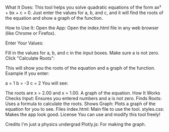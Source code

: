 What It Does:
This tool helps you solve quadratic equations of the form ax² + bx + c = 0. Just enter the values for a, b, and c, and it will find the roots of the equation and show a graph of the function.

How to Use It:
Open the App: Open the index.html file in any web browser (like Chrome or Firefox).

Enter Your Values:

Fill in the values for a, b, and c in the input boxes.
Make sure a is not zero.
Click "Calculate Roots":

This will show you the roots of the equation and a graph of the function.
Example
If you enter:

a = 1
b = -3
c = 2
You will see:

The roots are x = 2.00 and x = 1.00.
A graph of the equation.
How It Works
Checks Input: Ensures you entered numbers and a is not zero.
Finds Roots: Uses a formula to calculate the roots.
Shows Graph: Plots a graph of the equation for you to see.
Files
index.html: Main file to use the tool.
styles.css: Makes the app look good.
License
You can use and modify this tool freely!

Credits
I'm just a physics undergrad
Plotly.js: For making the graph.
